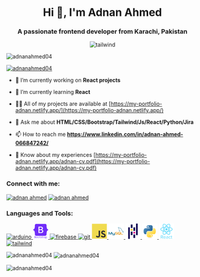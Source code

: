 
<h1 align="center">Hi 👋, I'm Adnan Ahmed</h1>
<div align="center">
  <h3 align="center">A passionate frontend developer from Karachi, Pakistan</h3>

  <div>
    <img src="https://camo.githubusercontent.com/7de37139d0b4c1ce40865e799b446c0e963a3dd8fb68d239707237c40604fa3d/68747470733a2f2f63646e2e6472696262626c652e636f6d2f75736572732f3733303730332f73637265656e73686f74732f363538313234332f6176656e746f2e676966" alt="tailwind" width="270" height="300"/>
  </div>
</div>


<p align="left"> <img src="https://komarev.com/ghpvc/?username=adnanahmed04&label=Profile%20views&color=0e75b6&style=flat" alt="adnanahmed04" /> </p>

<p align="left"> <a href="https://github.com/ryo-ma/github-profile-trophy"><img src="https://github-profile-trophy.vercel.app/?username=adnanahmed04" alt="adnanahmed04" /></a> </p>

- 🔭 I’m currently working on **React projects**

- 🌱 I’m currently learning **React**

- 👨‍💻 All of my projects are available at [https://my-portfolio-adnan.netlify.app/](https://my-portfolio-adnan.netlify.app/)

- 💬 Ask me about **HTML/CSS/Bootstrap/Tailwind/Js/React/Python/Jira**

- 📫 How to reach me **https://www.linkedin.com/in/adnan-ahmed-066847242/**

- 📄 Know about my experiences [https://my-portfolio-adnan.netlify.app/adnan-cv.pdf](https://my-portfolio-adnan.netlify.app/adnan-cv.pdf)

<h3 align="left">Connect with me:</h3>
<p align="left">
<a href="https://linkedin.com/in/adnan ahmed" target="blank"><img align="center" src="https://raw.githubusercontent.com/rahuldkjain/github-profile-readme-generator/master/src/images/icons/Social/linked-in-alt.svg" alt="adnan ahmed" height="30" width="40" /></a>
<a href="https://www.hackerrank.com/adnan ahmed" target="blank"><img align="center" src="https://raw.githubusercontent.com/rahuldkjain/github-profile-readme-generator/master/src/images/icons/Social/hackerrank.svg" alt="adnan ahmed" height="30" width="40" /></a>
</p>

<h3 align="left">Languages and Tools:</h3>
<p align="left"> <a href="https://www.arduino.cc/" target="_blank" rel="noreferrer"> <img src="https://cdn.worldvectorlogo.com/logos/arduino-1.svg" alt="arduino" width="40" height="40"/> </a> <a href="https://getbootstrap.com" target="_blank" rel="noreferrer"> <img src="https://raw.githubusercontent.com/devicons/devicon/master/icons/bootstrap/bootstrap-plain-wordmark.svg" alt="bootstrap" width="40" height="40"/> </a> <a href="https://firebase.google.com/" target="_blank" rel="noreferrer"> <img src="https://www.vectorlogo.zone/logos/firebase/firebase-icon.svg" alt="firebase" width="40" height="40"/> </a> <a href="https://git-scm.com/" target="_blank" rel="noreferrer"> <img src="https://www.vectorlogo.zone/logos/git-scm/git-scm-icon.svg" alt="git" width="40" height="40"/> </a> <a href="https://developer.mozilla.org/en-US/docs/Web/JavaScript" target="_blank" rel="noreferrer"> <img src="https://raw.githubusercontent.com/devicons/devicon/master/icons/javascript/javascript-original.svg" alt="javascript" width="40" height="40"/> </a> <a href="https://www.mysql.com/" target="_blank" rel="noreferrer"> <img src="https://raw.githubusercontent.com/devicons/devicon/master/icons/mysql/mysql-original-wordmark.svg" alt="mysql" width="40" height="40"/> </a> <a href="https://pandas.pydata.org/" target="_blank" rel="noreferrer"> <img src="https://raw.githubusercontent.com/devicons/devicon/2ae2a900d2f041da66e950e4d48052658d850630/icons/pandas/pandas-original.svg" alt="" width="40" height="40"/> </a> <a href="https://www.python.org" target="_blank" rel="noreferrer"> <img src="https://raw.githubusercontent.com/devicons/devicon/master/icons/python/python-original.svg" alt="python" width="40" height="40"/> </a> <a href="https://reactjs.org/" target="_blank" rel="noreferrer"> <img src="https://raw.githubusercontent.com/devicons/devicon/master/icons/react/react-original-wordmark.svg" alt="react" width="40" height="40"/> </a> <a href="https://tailwindcss.com/" target="_blank" rel="noreferrer"> <img src="https://www.vectorlogo.zone/logos/tailwindcss/tailwindcss-icon.svg" alt="tailwind" width="40" height="40"/> </a>

</p>

<p><img align="left" src="https://github-readme-stats.vercel.app/api/top-langs?username=adnanahmed04&show_icons=true&locale=en&layout=compact" alt="adnanahmed04" /></p>

<p>&nbsp;<img align="center" src="https://github-readme-stats.vercel.app/api?username=adnanahmed04&show_icons=true&locale=en" alt="adnanahmed04" /></p>

<p><img align="center" src="https://github-readme-streak-stats.herokuapp.com/?user=adnanahmed04&" alt="adnanahmed04" /></p>
